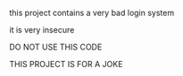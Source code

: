 this project contains a very bad login system

it is very insecure

DO NOT USE THIS CODE

THIS PROJECT IS FOR A JOKE